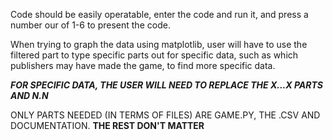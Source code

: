 Code should be easily operatable, enter the code and run it, and press a number our of 1-6 to present the code.

When trying to graph the data using matplotlib, user will have to use the filtered part to type specific parts out for specific data, such as which publishers may have made the game, to find more specific data.

***FOR SPECIFIC DATA, THE USER WILL NEED TO REPLACE THE X...X PARTS AND N.N***

ONLY PARTS NEEDED (IN TERMS OF FILES) ARE GAME.PY, THE .CSV AND DOCUMENTATION. 
**THE REST DON'T MATTER**
